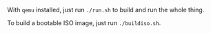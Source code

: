 With `qemu` installed, just run `./run.sh` to build and run the whole thing.

To build a bootable ISO image, just run `./buildiso.sh`.
